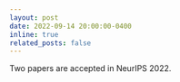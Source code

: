 ```yaml
---
layout: post
date: 2022-09-14 20:00:00-0400
inline: true
related_posts: false
---
```


Two papers are accepted in NeurIPS 2022.
